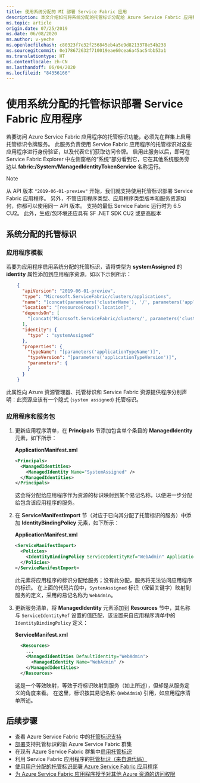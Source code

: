 ```yaml
---
title: 使用系统分配的 MI 部署 Service Fabric 应用
description: 本文介绍如何将系统分配的托管标识分配给 Azure Service Fabric 应用程序
ms.topic: article
origin.date: 07/25/2019
ms.date: 06/08/2020
ms.author: v-yeche
ms.openlocfilehash: c80323f7e32f256845eb4a5e9d8213378e54b238
ms.sourcegitcommit: 0e178672632f710019eae60cea6a45ac54bb53a1
ms.translationtype: HT
ms.contentlocale: zh-CN
ms.lasthandoff: 06/04/2020
ms.locfileid: "84356166"
---
```

<!--Not Available on MOONCAKE-->
<!--RELEASE BEFORE CONFIRMATION-->
<!--https://docs.microsoft.com/azure/active-directory/managed-identities-azure-resources/services-support-managed-identities#azure-services-that-support-managed-identities-for-azure-resources-->
# <a name="deploy-service-fabric-application-with-system-assigned-managed-identity"></a>使用系统分配的托管标识部署 Service Fabric 应用程序

若要访问 Azure Service Fabric 应用程序的托管标识功能，必须先在群集上启用托管标识令牌服务。 此服务负责使用 Service Fabric 应用程序的托管标识对这些应用程序进行身份验证，以及代表它们获取访问令牌。 启用此服务以后，即可在 Service Fabric Explorer 中左侧窗格的“系统”部分看到它，它在其他系统服务旁边以 **fabric:/System/ManagedIdentityTokenService** 名称运行。

> [!NOTE] 
> 从 API 版本 `"2019-06-01-preview"` 开始，我们就支持使用托管标识部署 Service Fabric 应用程序。 另外，不管应用程序类型、应用程序类型版本和服务资源如何，你都可以使用同一 API 版本。 支持的最低 Service Fabric 运行时为 6.5 CU2。 此外，生成/包环境还应具有 SF .NET SDK CU2 或更高版本

## <a name="system-assigned-managed-identity"></a>系统分配的托管标识

### <a name="application-template"></a>应用程序模板

若要为应用程序启用系统分配的托管标识，请将类型为 **systemAssigned** 的 **identity** 属性添加到应用程序资源，如以下示例所示：

```json
    {
      "apiVersion": "2019-06-01-preview",
      "type": "Microsoft.ServiceFabric/clusters/applications",
      "name": "[concat(parameters('clusterName'), '/', parameters('applicationName'))]",
      "location": "[resourceGroup().location]",
      "dependsOn": [
        "[concat('Microsoft.ServiceFabric/clusters/', parameters('clusterName'), '/applicationTypes/', parameters('applicationTypeName'), '/versions/', parameters('applicationTypeVersion'))]"
      ],
      "identity": {
        "type" : "systemAssigned"
      },
      "properties": {
        "typeName": "[parameters('applicationTypeName')]",
        "typeVersion": "[parameters('applicationTypeVersion')]",
        "parameters": {
        }
      }
    }
```
此属性向 Azure 资源管理器、托管标识和 Service Fabric 资源提供程序分别声明：此资源应该有一个隐式 (`system assigned`) 托管标识。

### <a name="application-and-service-package"></a>应用程序和服务包

1. 更新应用程序清单，在 **Principals** 节添加包含单个条目的 **ManagedIdentity** 元素，如下所示：

    **ApplicationManifest.xml**

    ```xml
    <Principals>
      <ManagedIdentities>
        <ManagedIdentity Name="SystemAssigned" />
      </ManagedIdentities>
    </Principals>
    ```
    这会将分配给应用程序作为资源的标识映射到某个易记名称，以便进一步分配给包含该应用程序的服务。 

2. 在 **ServiceManifestImport** 节（对应于已向其分配了托管标识的服务）中添加 **IdentityBindingPolicy** 元素，如下所示：

    **ApplicationManifest.xml**

    ```xml
    <ServiceManifestImport>
      <Policies>
        <IdentityBindingPolicy ServiceIdentityRef="WebAdmin" ApplicationIdentityRef="SystemAssigned" />
      </Policies>
    </ServiceManifestImport>
    ```

    此元素将应用程序的标识分配给服务；没有此分配，服务将无法访问应用程序的标识。 在上面的代码片段中，`SystemAssigned` 标识（保留关键字）映射到服务的定义，采用的易记名称为 `WebAdmin`。

3. 更新服务清单，将 **ManagedIdentity** 元素添加到 **Resources** 节中，其名称与 `ServiceIdentityRef` 设置的值匹配，该设置来自应用程序清单中的 `IdentityBindingPolicy` 定义：

    **ServiceManifest.xml**

    ```xml
      <Resources>
        ...
        <ManagedIdentities DefaultIdentity="WebAdmin">
          <ManagedIdentity Name="WebAdmin" />
        </ManagedIdentities>
      </Resources>
    ```
    这是一个等效映射，等效于将标识映射到服务（如上所述），但却是从服务定义的角度来看。 在这里，标识按其易记名称 (`WebAdmin`) 引用，如应用程序清单所述。

## <a name="next-steps"></a>后续步骤
* 查看 Azure Service Fabric 中的[托管标识支持](./concepts-managed-identity.md)
* [部署](./configure-new-azure-service-fabric-enable-managed-identity.md)支持托管标识的新 Azure Service Fabric 群集 
* 在现有 Azure Service Fabric 群集中[启用托管标识](./configure-existing-cluster-enable-managed-identity-token-service.md)
* 利用 Service Fabric 应用程序的[托管标识（来自源代码）](./how-to-managed-identity-service-fabric-app-code.md)
* [使用用户分配的托管标识部署 Azure Service Fabric 应用程序](./how-to-deploy-service-fabric-application-user-assigned-managed-identity.md)
* [为 Azure Service Fabric 应用程序授予对其他 Azure 资源的访问权限](./how-to-grant-access-other-resources.md)

<!--Not Available on "apiVersion": "2019-06-01-preview" on 12/12/2019 -->
<!--RELEASE BEFORE CONFIRMATION-->
<!-- Update_Description: update meta properties, wording update, update link -->
